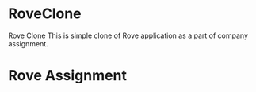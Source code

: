 # RoveClone
Rove Clone
This is simple clone of Rove application as a part of company assignment.
# Rove Assignment
